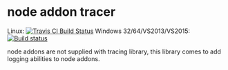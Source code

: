 # node addon tracer
Linux: [![Travis CI Build Status](https://api.travis-ci.org/drorgl/node-addon-tracer.svg)](https://travis-ci.org/drorgl/node-addon-tracer)
Windows 32/64/VS2013/VS2015: [![Build status](https://ci.appveyor.com/api/projects/status/4wu1d7hcpu8k7j6x?svg=true)](https://ci.appveyor.com/project/drorgl/node-addon-tracer)

node addons are not supplied with tracing library, this library comes to add logging abilities to node addons.

